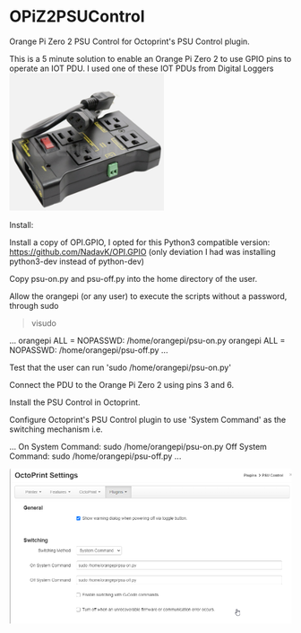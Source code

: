 # OPiZ2PSUControl
Orange Pi Zero 2 PSU Control for Octoprint's PSU Control plugin.

This is a 5 minute solution to enable an Orange Pi Zero 2 to use GPIO pins to operate an IOT PDU.  I used one of these IOT PDUs from Digital Loggers
![pdu](pdu.png)

Install:

Install a copy of OPI.GPIO, I opted for this Python3 compatible version: https://github.com/NadavK/OPI.GPIO
(only deviation I had was installing python3-dev instead of python-dev)


Copy psu-on.py and psu-off.py into the home directory of the user.


Allow the orangepi (or any user) to execute the scripts without a password, through sudo

> visudo

...
orangepi ALL = NOPASSWD: /home/orangepi/psu-on.py
orangepi ALL = NOPASSWD: /home/orangepi/psu-off.py
...

Test that the user can run 'sudo /home/orangepi/psu-on.py'

Connect the PDU to the Orange Pi Zero 2 using pins 3 and 6.

Install the PSU Control in Octoprint.

Configure Octoprint's PSU Control plugin to use 'System Command' as the switching mechanism i.e.

...
On System Command: sudo /home/orangepi/psu-on.py
Off System Command: sudo /home/orangepi/psu-off.py
...

![oprint-settings](oprint-settings.png)
